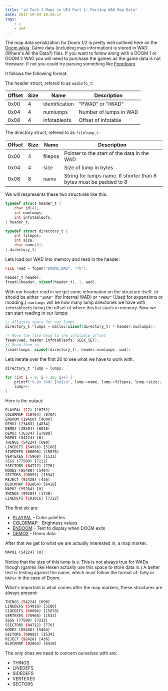 ```yaml
---
title: "id Tech 1 Maps in UE4 Part 1: Parsing WAD Map Data"
date: 2017-10-04 10:59:17
tags:
    - c
    - ue4
---
```

The map data serialization for Doom 1/2 is pretty well outlined here on the [Doom wikia](http://doom.wikia.com/wiki/WAD). Game data (including map information) is stored in WAD (Where's All the Data?) files. If you want to follow along with a DOOM 1 or DOOM 2 WAD you will need to purchase the games as the game data is not freeware. If not you could try parsing something like [Freedoom](https://freedoom.github.io).

It follows the following format:

The header struct, refered to as `wadinfo_t`:

| Offset | Size | Name | Description |
| ------ | ---- | ---- | ----------- |
| 0x00 | 4 | identification | "PWAD" or "IWAD" |
| 0x04 | 4 | numlumps | Number of lumps in WAD |
| 0x08 | 4 | infotableofs | Offset of infotable |

The directory struct, refered to as `filelump_t`:

| Offset | Size | Name | Description |
| ------ | ---- | ---- | ----------- |
| 0x00 | 4 | filepos | Pointer to the start of the data in the WAD |
| 0x04 | 4 | size | Size of lump in bytes |
| 0x08 | 8 | name | String for lumps name. If shorter than 8 bytes must be padded to 8 |

We will respresents these two structures like this:

```c
typedef struct header_t {
    char id[4];
    int numlumps;
    int infotableofs;
} header_t;

typedef struct directory_t {
    int filepos;
    int size;
    char name[8];
} directory_t;
```

Lets load our WAD into memory and read in the header:

```c
FILE *wad = fopen("DOOM2.WAD", "rb");

header_t header;
fread(&header, sizeof(header_t), 1, wad);
```

With our header read in we get some information on the structure itself. `id` should be either `"IWAD"` (for Internal WAD) or `"PWAD"` (Used for expansions or modding.) `numlumps` will be how many lump directories we have with `infotableofs` being the offset of where this list starts in memory. Now we can start reading in our lumps:

```c
// Allocate space for our lumps
directory_t *lumps = malloc(sizeof(directory_t) * header.numlumps);

// Move the file head to the infotable offset
fseek(wad, header.infotableofs, SEEK_SET);
// Read them in
fread(lumps, sizeof(directory_t), header.numlumps, wad);
```

Lets iterate over the first 20 to see what we have to work with.

```c
directory_t *lump = lumps;

for (int i = 0; i < 20; i++) {
    printf("%.8s (%d) [%d]\n", lump->name, lump->filepos, lump->size);
    lump++;
}
```

Here is the output:

```bash
PLAYPAL (12) [10752]
COLORMAP (10764) [8704]
ENDOOM (19468) [4000]
DEMO1 (23468) [4834]
DEMO2 (28304) [8018]
DEMO3 (36324) [17898]
MAP01 (54224) [0]
THINGS (54224) [690]
LINEDEFS (54916) [5180]
SIDEDEFS (60096) [15870]
VERTEXES (75968) [1532]
SEGS (77500) [7212]
SSECTORS (84712) [776]
NODES (85488) [5404]
SECTORS (90892) [1534]
REJECT (92428) [436]
BLOCKMAP (92864) [6418]
MAP02 (99284) [0]
THINGS (99284) [1730]
LINEDEFS (101016) [7322]
```

The first six are:

- [PLAYPAL](http://doom.wikia.com/wiki/PLAYPAL) - Color palettes
- [COLORMAP](http://doom.wikia.com/wiki/COLORMAP) - Brighness values
- [ENDOOM](http://doom.wikia.com/wiki/ENDOOM) - Text to display when DOOM exits
- [DEMOX](http://doom.wikia.com/wiki/Demo) - Demo data

After that we get to what we are actually interested in, a map marker.

```bash
MAP01 (54224) [0]
```

Notice that the size of this lump is `0`. This is not always true for WADs though (games like Hexen actually use this space to store data in.) A better test is testing against the name, which must follow the format of: `ExMy` or `MAPxx` in the case of Doom.

What's important is what comes after the map markers, these structures are always present:

```bash
THINGS (54224) [690]
LINEDEFS (54916) [5180]
SIDEDEFS (60096) [15870]
VERTEXES (75968) [1532]
SEGS (77500) [7212]
SSECTORS (84712) [776]
NODES (85488) [5404]
SECTORS (90892) [1534]
REJECT (92428) [436]
BLOCKMAP (92864) [6418]
```

The only ones we need to concern ourselves with are:

- THINGS
- LINEDEFS
- SIDEDEFS
- VERTEXES
- SECTORS

